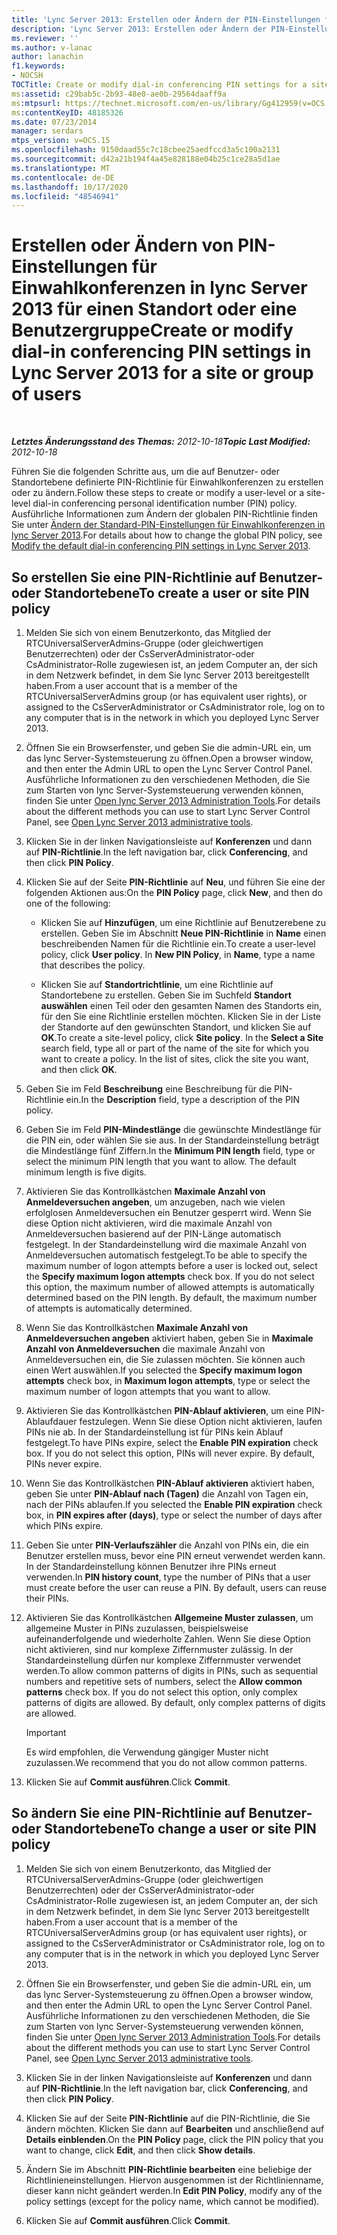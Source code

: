 ```yaml
---
title: 'Lync Server 2013: Erstellen oder Ändern der PIN-Einstellungen für Einwahlkonferenzen für einen Standort oder eine Benutzergruppe'
description: 'Lync Server 2013: Erstellen oder Ändern der PIN-Einstellungen für Einwahlkonferenzen für einen Standort oder eine Benutzergruppe.'
ms.reviewer: ''
ms.author: v-lanac
author: lanachin
f1.keywords:
- NOCSH
TOCTitle: Create or modify dial-in conferencing PIN settings for a site or group of users
ms:assetid: c29bab5c-2b93-48e0-ae0b-29564daaff9a
ms:mtpsurl: https://technet.microsoft.com/en-us/library/Gg412959(v=OCS.15)
ms:contentKeyID: 48185326
ms.date: 07/23/2014
manager: serdars
mtps_version: v=OCS.15
ms.openlocfilehash: 9150daad55c7c18cbee25aedfccd3a5c100a2131
ms.sourcegitcommit: d42a21b194f4a45e828188e04b25c1ce28a5d1ae
ms.translationtype: MT
ms.contentlocale: de-DE
ms.lasthandoff: 10/17/2020
ms.locfileid: "48546941"
---
```

# <a name="create-or-modify-dial-in-conferencing-pin-settings-in-lync-server-2013-for-a-site-or-group-of-users"></a><span data-ttu-id="2916b-103">Erstellen oder Ändern von PIN-Einstellungen für Einwahlkonferenzen in lync Server 2013 für einen Standort oder eine Benutzergruppe</span><span class="sxs-lookup"><span data-stu-id="2916b-103">Create or modify dial-in conferencing PIN settings in Lync Server 2013 for a site or group of users</span></span>

<div data-xmlns="http://www.w3.org/1999/xhtml">

<div class="topic" data-xmlns="http://www.w3.org/1999/xhtml" data-msxsl="urn:schemas-microsoft-com:xslt" data-cs="https://msdn.microsoft.com/">

<div data-asp="https://msdn2.microsoft.com/asp">



</div>

<div id="mainSection">

<div id="mainBody">

<span> </span>

<span data-ttu-id="2916b-104">_**Letztes Änderungsstand des Themas:** 2012-10-18_</span><span class="sxs-lookup"><span data-stu-id="2916b-104">_**Topic Last Modified:** 2012-10-18_</span></span>

<span data-ttu-id="2916b-105">Führen Sie die folgenden Schritte aus, um die auf Benutzer- oder Standortebene definierte PIN-Richtlinie für Einwahlkonferenzen zu erstellen oder zu ändern.</span><span class="sxs-lookup"><span data-stu-id="2916b-105">Follow these steps to create or modify a user-level or a site-level dial-in conferencing personal identification number (PIN) policy.</span></span> <span data-ttu-id="2916b-106">Ausführliche Informationen zum Ändern der globalen PIN-Richtlinie finden Sie unter [Ändern der Standard-PIN-Einstellungen für Einwahlkonferenzen in lync Server 2013](lync-server-2013-modify-the-default-dial-in-conferencing-pin-settings.md).</span><span class="sxs-lookup"><span data-stu-id="2916b-106">For details about how to change the global PIN policy, see [Modify the default dial-in conferencing PIN settings in Lync Server 2013](lync-server-2013-modify-the-default-dial-in-conferencing-pin-settings.md).</span></span>

<div>

## <a name="to-create-a-user-or-site-pin-policy"></a><span data-ttu-id="2916b-107">So erstellen Sie eine PIN-Richtlinie auf Benutzer- oder Standortebene</span><span class="sxs-lookup"><span data-stu-id="2916b-107">To create a user or site PIN policy</span></span>

1.  <span data-ttu-id="2916b-108">Melden Sie sich von einem Benutzerkonto, das Mitglied der RTCUniversalServerAdmins-Gruppe (oder gleichwertigen Benutzerrechten) oder der CsServerAdministrator-oder CsAdministrator-Rolle zugewiesen ist, an jedem Computer an, der sich in dem Netzwerk befindet, in dem Sie lync Server 2013 bereitgestellt haben.</span><span class="sxs-lookup"><span data-stu-id="2916b-108">From a user account that is a member of the RTCUniversalServerAdmins group (or has equivalent user rights), or assigned to the CsServerAdministrator or CsAdministrator role, log on to any computer that is in the network in which you deployed Lync Server 2013.</span></span>

2.  <span data-ttu-id="2916b-109">Öffnen Sie ein Browserfenster, und geben Sie die admin-URL ein, um das lync Server-Systemsteuerung zu öffnen.</span><span class="sxs-lookup"><span data-stu-id="2916b-109">Open a browser window, and then enter the Admin URL to open the Lync Server Control Panel.</span></span> <span data-ttu-id="2916b-110">Ausführliche Informationen zu den verschiedenen Methoden, die Sie zum Starten von lync Server-Systemsteuerung verwenden können, finden Sie unter [Open lync Server 2013 Administration Tools](lync-server-2013-open-lync-server-administrative-tools.md).</span><span class="sxs-lookup"><span data-stu-id="2916b-110">For details about the different methods you can use to start Lync Server Control Panel, see [Open Lync Server 2013 administrative tools](lync-server-2013-open-lync-server-administrative-tools.md).</span></span>

3.  <span data-ttu-id="2916b-111">Klicken Sie in der linken Navigationsleiste auf **Konferenzen** und dann auf **PIN-Richtlinie**.</span><span class="sxs-lookup"><span data-stu-id="2916b-111">In the left navigation bar, click **Conferencing**, and then click **PIN Policy**.</span></span>

4.  <span data-ttu-id="2916b-112">Klicken Sie auf der Seite **PIN-Richtlinie** auf **Neu**, und führen Sie eine der folgenden Aktionen aus:</span><span class="sxs-lookup"><span data-stu-id="2916b-112">On the **PIN Policy** page, click **New**, and then do one of the following:</span></span>
    
      - <span data-ttu-id="2916b-p103">Klicken Sie auf **Hinzufügen**, um eine Richtlinie auf Benutzerebene zu erstellen. Geben Sie im Abschnitt **Neue PIN-Richtlinie** in **Name** einen beschreibenden Namen für die Richtlinie ein.</span><span class="sxs-lookup"><span data-stu-id="2916b-p103">To create a user-level policy, click **User policy**. In **New PIN Policy**, in **Name**, type a name that describes the policy.</span></span>
    
      - <span data-ttu-id="2916b-p104">Klicken Sie auf **Standortrichtlinie**, um eine Richtlinie auf Standortebene zu erstellen. Geben Sie im Suchfeld **Standort auswählen** einen Teil oder den gesamten Namen des Standorts ein, für den Sie eine Richtlinie erstellen möchten. Klicken Sie in der Liste der Standorte auf den gewünschten Standort, und klicken Sie auf **OK**.</span><span class="sxs-lookup"><span data-stu-id="2916b-p104">To create a site-level policy, click **Site policy**. In the **Select a Site** search field, type all or part of the name of the site for which you want to create a policy. In the list of sites, click the site you want, and then click **OK**.</span></span>

5.  <span data-ttu-id="2916b-118">Geben Sie im Feld **Beschreibung** eine Beschreibung für die PIN-Richtlinie ein.</span><span class="sxs-lookup"><span data-stu-id="2916b-118">In the **Description** field, type a description of the PIN policy.</span></span>

6.  <span data-ttu-id="2916b-p105">Geben Sie im Feld **PIN-Mindestlänge** die gewünschte Mindestlänge für die PIN ein, oder wählen Sie sie aus. In der Standardeinstellung beträgt die Mindestlänge fünf Ziffern.</span><span class="sxs-lookup"><span data-stu-id="2916b-p105">In the **Minimum PIN length** field, type or select the minimum PIN length that you want to allow. The default minimum length is five digits.</span></span>

7.  <span data-ttu-id="2916b-p106">Aktivieren Sie das Kontrollkästchen **Maximale Anzahl von Anmeldeversuchen angeben**, um anzugeben, nach wie vielen erfolglosen Anmeldeversuchen ein Benutzer gesperrt wird. Wenn Sie diese Option nicht aktivieren, wird die maximale Anzahl von Anmeldeversuchen basierend auf der PIN-Länge automatisch festgelegt. In der Standardeinstellung wird die maximale Anzahl von Anmeldeversuchen automatisch festgelegt.</span><span class="sxs-lookup"><span data-stu-id="2916b-p106">To be able to specify the maximum number of logon attempts before a user is locked out, select the **Specify maximum logon attempts** check box. If you do not select this option, the maximum number of allowed attempts is automatically determined based on the PIN length. By default, the maximum number of attempts is automatically determined.</span></span>

8.  <span data-ttu-id="2916b-124">Wenn Sie das Kontrollkästchen **Maximale Anzahl von Anmeldeversuchen angeben** aktiviert haben, geben Sie in **Maximale Anzahl von Anmeldeversuchen** die maximale Anzahl von Anmeldeversuchen ein, die Sie zulassen möchten. Sie können auch einen Wert auswählen.</span><span class="sxs-lookup"><span data-stu-id="2916b-124">If you selected the **Specify maximum logon attempts** check box, in **Maximum logon attempts**, type or select the maximum number of logon attempts that you want to allow.</span></span>

9.  <span data-ttu-id="2916b-p107">Aktivieren Sie das Kontrollkästchen **PIN-Ablauf aktivieren**, um eine PIN-Ablaufdauer festzulegen. Wenn Sie diese Option nicht aktivieren, laufen PINs nie ab. In der Standardeinstellung ist für PINs kein Ablauf festgelegt.</span><span class="sxs-lookup"><span data-stu-id="2916b-p107">To have PINs expire, select the **Enable PIN expiration** check box. If you do not select this option, PINs will never expire. By default, PINs never expire.</span></span>

10. <span data-ttu-id="2916b-128">Wenn Sie das Kontrollkästchen **PIN-Ablauf aktivieren** aktiviert haben, geben Sie unter **PIN-Ablauf nach (Tagen)** die Anzahl von Tagen ein, nach der PINs ablaufen.</span><span class="sxs-lookup"><span data-stu-id="2916b-128">If you selected the **Enable PIN expiration** check box, in **PIN expires after (days)**, type or select the number of days after which PINs expire.</span></span>

11. <span data-ttu-id="2916b-p108">Geben Sie unter **PIN-Verlaufszähler** die Anzahl von PINs ein, die ein Benutzer erstellen muss, bevor eine PIN erneut verwendet werden kann. In der Standardeinstellung können Benutzer ihre PINs erneut verwenden.</span><span class="sxs-lookup"><span data-stu-id="2916b-p108">In **PIN history count**, type the number of PINs that a user must create before the user can reuse a PIN. By default, users can reuse their PINs.</span></span>

12. <span data-ttu-id="2916b-p109">Aktivieren Sie das Kontrollkästchen **Allgemeine Muster zulassen**, um allgemeine Muster in PINs zuzulassen, beispielsweise aufeinanderfolgende und wiederholte Zahlen. Wenn Sie diese Option nicht aktivieren, sind nur komplexe Ziffernmuster zulässig. In der Standardeinstellung dürfen nur komplexe Ziffernmuster verwendet werden.</span><span class="sxs-lookup"><span data-stu-id="2916b-p109">To allow common patterns of digits in PINs, such as sequential numbers and repetitive sets of numbers, select the **Allow common patterns** check box. If you do not select this option, only complex patterns of digits are allowed. By default, only complex patterns of digits are allowed.</span></span>
    
    <div>
    

    > [!IMPORTANT]
    > <span data-ttu-id="2916b-134">Es wird empfohlen, die Verwendung gängiger Muster nicht zuzulassen.</span><span class="sxs-lookup"><span data-stu-id="2916b-134">We recommend that you do not allow common patterns.</span></span>

    
    </div>

13. <span data-ttu-id="2916b-135">Klicken Sie auf **Commit ausführen**.</span><span class="sxs-lookup"><span data-stu-id="2916b-135">Click **Commit**.</span></span>

</div>

<div>

## <a name="to-change-a-user-or-site-pin-policy"></a><span data-ttu-id="2916b-136">So ändern Sie eine PIN-Richtlinie auf Benutzer- oder Standortebene</span><span class="sxs-lookup"><span data-stu-id="2916b-136">To change a user or site PIN policy</span></span>

1.  <span data-ttu-id="2916b-137">Melden Sie sich von einem Benutzerkonto, das Mitglied der RTCUniversalServerAdmins-Gruppe (oder gleichwertigen Benutzerrechten) oder der CsServerAdministrator-oder CsAdministrator-Rolle zugewiesen ist, an jedem Computer an, der sich in dem Netzwerk befindet, in dem Sie lync Server 2013 bereitgestellt haben.</span><span class="sxs-lookup"><span data-stu-id="2916b-137">From a user account that is a member of the RTCUniversalServerAdmins group (or has equivalent user rights), or assigned to the CsServerAdministrator or CsAdministrator role, log on to any computer that is in the network in which you deployed Lync Server 2013.</span></span>

2.  <span data-ttu-id="2916b-138">Öffnen Sie ein Browserfenster, und geben Sie die admin-URL ein, um das lync Server-Systemsteuerung zu öffnen.</span><span class="sxs-lookup"><span data-stu-id="2916b-138">Open a browser window, and then enter the Admin URL to open the Lync Server Control Panel.</span></span> <span data-ttu-id="2916b-139">Ausführliche Informationen zu den verschiedenen Methoden, die Sie zum Starten von lync Server-Systemsteuerung verwenden können, finden Sie unter [Open lync Server 2013 Administration Tools](lync-server-2013-open-lync-server-administrative-tools.md).</span><span class="sxs-lookup"><span data-stu-id="2916b-139">For details about the different methods you can use to start Lync Server Control Panel, see [Open Lync Server 2013 administrative tools](lync-server-2013-open-lync-server-administrative-tools.md).</span></span>

3.  <span data-ttu-id="2916b-140">Klicken Sie in der linken Navigationsleiste auf **Konferenzen** und dann auf **PIN-Richtlinie**.</span><span class="sxs-lookup"><span data-stu-id="2916b-140">In the left navigation bar, click **Conferencing**, and then click **PIN Policy**.</span></span>

4.  <span data-ttu-id="2916b-141">Klicken Sie auf der Seite **PIN-Richtlinie** auf die PIN-Richtlinie, die Sie ändern möchten. Klicken Sie dann auf **Bearbeiten** und anschließend auf **Details einblenden**.</span><span class="sxs-lookup"><span data-stu-id="2916b-141">On the **PIN Policy** page, click the PIN policy that you want to change, click **Edit**, and then click **Show details**.</span></span>

5.  <span data-ttu-id="2916b-142">Ändern Sie im Abschnitt **PIN-Richtlinie bearbeiten** eine beliebige der Richtlinieneinstellungen. Hiervon ausgenommen ist der Richtlinienname, dieser kann nicht geändert werden.</span><span class="sxs-lookup"><span data-stu-id="2916b-142">In **Edit PIN Policy**, modify any of the policy settings (except for the policy name, which cannot be modified).</span></span>

6.  <span data-ttu-id="2916b-143">Klicken Sie auf **Commit ausführen**.</span><span class="sxs-lookup"><span data-stu-id="2916b-143">Click **Commit**.</span></span>

</div>

</div>

<span> </span>

</div>

</div>

</div>

